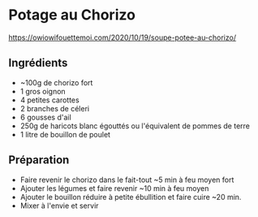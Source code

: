 # Potage au Chorizo

https://owiowifouettemoi.com/2020/10/19/soupe-potee-au-chorizo/

## Ingrédients

* ~100g de chorizo fort
* 1 gros oignon
* 4 petites carottes
* 2 branches de céleri
* 6 gousses d'ail
* 250g de haricots blanc égouttés ou l'équivalent de pommes de terre
* 1 litre de bouillon de poulet

## Préparation

* Faire revenir le chorizo dans le fait-tout ~5 min à feu moyen fort
* Ajouter les légumes et faire revenir ~10 min à feu moyen
* Ajouter le bouillon réduire à petite ébullition et faire cuire ~20 min.
* Mixer à l'envie et servir
